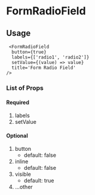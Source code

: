 # FormRadioField

## Usage

```
 <FormRadioField
  button={true}
  labels={['radio1', 'radio2']}
  setValue={(value) => value}
  title='Form Radio Field'
/>
```

### List of Props

#### Required

1. labels
2. setValue

#### Optional

1. button
   - default: false
2. inline
   - default: false
3. visible
   - default: true
4. ...other
